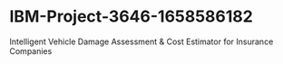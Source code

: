 # IBM-Project-3646-1658586182
Intelligent Vehicle Damage Assessment &amp; Cost Estimator for Insurance Companies
